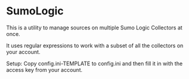 # SumoLogic

This is a utility to manage sources on multiple Sumo Logic Collectors at once.  

It uses regular expressions to work with a subset of all the collectors on your account.


Setup:
Copy config.ini-TEMPLATE to config.ini and then fill it in with the access key from your account. 


